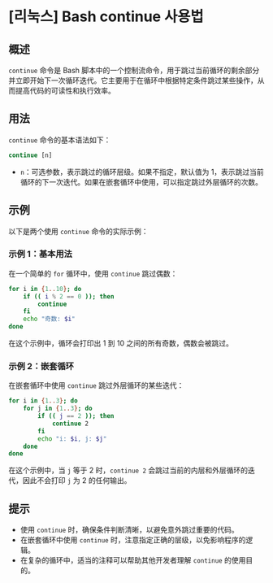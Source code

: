 # [리눅스] Bash continue 사용법

## 概述
`continue` 命令是 Bash 脚本中的一个控制流命令，用于跳过当前循环的剩余部分并立即开始下一次循环迭代。它主要用于在循环中根据特定条件跳过某些操作，从而提高代码的可读性和执行效率。

## 用法
`continue` 命令的基本语法如下：

```bash
continue [n]
```

- `n`：可选参数，表示跳过的循环层级。如果不指定，默认值为 1，表示跳过当前循环的下一次迭代。如果在嵌套循环中使用，可以指定跳过外层循环的次数。

## 示例
以下是两个使用 `continue` 命令的实际示例：

### 示例 1：基本用法
在一个简单的 `for` 循环中，使用 `continue` 跳过偶数：

```bash
for i in {1..10}; do
    if (( i % 2 == 0 )); then
        continue
    fi
    echo "奇数: $i"
done
```
在这个示例中，循环会打印出 1 到 10 之间的所有奇数，偶数会被跳过。

### 示例 2：嵌套循环
在嵌套循环中使用 `continue` 跳过外层循环的某些迭代：

```bash
for i in {1..3}; do
    for j in {1..3}; do
        if (( j == 2 )); then
            continue 2
        fi
        echo "i: $i, j: $j"
    done
done
```
在这个示例中，当 `j` 等于 2 时，`continue 2` 会跳过当前的内层和外层循环的迭代，因此不会打印 `j` 为 2 的任何输出。

## 提示
- 使用 `continue` 时，确保条件判断清晰，以避免意外跳过重要的代码。
- 在嵌套循环中使用 `continue` 时，注意指定正确的层级，以免影响程序的逻辑。
- 在复杂的循环中，适当的注释可以帮助其他开发者理解 `continue` 的使用目的。
